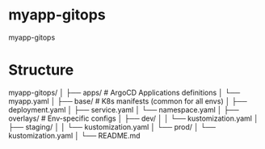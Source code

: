 # myapp-gitops
myapp-gitops

# Structure

myapp-gitops/
│
├── apps/                       # ArgoCD Applications definitions
│   └── myapp.yaml
│
├── base/                       # K8s manifests (common for all envs)
│   ├── deployment.yaml
│   ├── service.yaml
│   └── namespace.yaml
│
├── overlays/                   # Env-specific configs
│   ├── dev/
│   │   └── kustomization.yaml
│   ├── staging/
│   │   └── kustomization.yaml
│   └── prod/
│       └── kustomization.yaml
│
└── README.md
